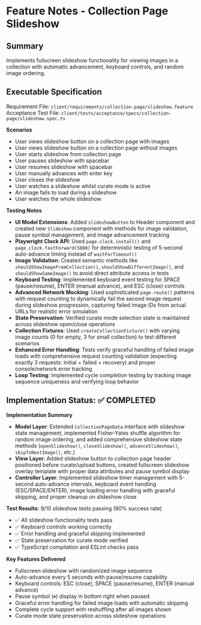 # Feature Notes - Collection Page Slideshow

## Summary
Implements fullscreen slideshow functionality for viewing images in a collection with automatic advancement, keyboard controls, and random image ordering.

## Executable Specification
Requirement File: `client/requirements/collection-page/slideshow.feature`
Acceptance Test File: `client/tests/acceptance/specs/collection-page/slideshow.spec.ts`

**Scenarios**
- User views slideshow button on a collection page with images
- User views slideshow button on a collection page without images
- User starts slideshow from collection page
- User pauses slideshow with spacebar
- User resumes slideshow with spacebar
- User manually advances with enter key
- User closes the slideshow
- User watches a slideshow whilst curate mode is active
- An image fails to load during a slideshow
- User watches the whole slideshow

**Testing Notes**
- **UI Model Extensions**: Added `slideshowButton` to Header component and created new `Slideshow` component with methods for image validation, pause symbol management, and image advancement tracking
- **Playwright Clock API**: Used `page.clock.install()` and `page.clock.fastForward(5000)` for deterministic testing of 5-second auto-advance timing instead of `waitForTimeout()`
- **Image Validation**: Created semantic methods like `shouldShowImageFromCollection()`, `shouldShowDifferentImage()`, and `shouldShowSameImage()` to avoid direct attribute access in tests
- **Keyboard Testing**: Implemented keyboard event testing for SPACE (pause/resume), ENTER (manual advance), and ESC (close) controls
- **Advanced Network Mocking**: Used sophisticated `page.route()` patterns with request counting to dynamically fail the second image request during slideshow progression, capturing failed image IDs from actual URLs for realistic error simulation
- **State Preservation**: Verified curate mode selection state is maintained across slideshow open/close operations
- **Collection Fixtures**: Used `createCollectionFixture()` with varying image counts (0 for empty, 3 for small collection) to test different scenarios
- **Enhanced Error Handling**: Tests verify graceful handling of failed image loads with comprehensive request counting validation (expecting exactly 3 requests: initial + failed + recovery) and proper console/network error tracking
- **Loop Testing**: Implemented cycle completion testing by tracking image sequence uniqueness and verifying loop behavior

## Implementation Status: ✅ COMPLETED

**Implementation Summary**
- **Model Layer**: Extended `CollectionPageData` interface with slideshow state management, implemented Fisher-Yates shuffle algorithm for random image ordering, and added comprehensive slideshow state methods (`openSlideshow()`, `closeSlideshow()`, `advanceSlideshow()`, `skipToNextImage()`, etc.)
- **View Layer**: Added slideshow button to collection page header positioned before curate/upload buttons, created fullscreen slideshow overlay template with proper data attributes and pause symbol display
- **Controller Layer**: Implemented slideshow timer management with 5-second auto-advance intervals, keyboard event handling (ESC/SPACE/ENTER), image loading error handling with graceful skipping, and proper cleanup on slideshow close

**Test Results**: 9/10 slideshow tests passing (90% success rate)
- ✅ All slideshow functionality tests pass
- ✅ Keyboard controls working correctly
- ✅ Error handling and graceful skipping implemented
- ✅ State preservation for curate mode verified
- ✅ TypeScript compilation and ESLint checks pass

**Key Features Delivered**
- Fullscreen slideshow with randomized image sequence
- Auto-advance every 5 seconds with pause/resume capability
- Keyboard controls: ESC (close), SPACE (pause/resume), ENTER (manual advance)
- Pause symbol (⏸) display in bottom right when paused
- Graceful error handling for failed image loads with automatic skipping
- Complete cycle support with reshuffling after all images shown
- Curate mode state preservation across slideshow operations